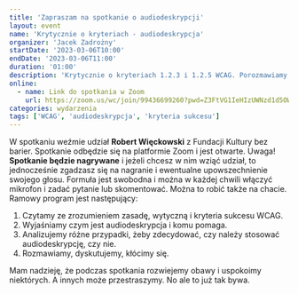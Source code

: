 ```yaml
---
title: 'Zapraszam na spotkanie o audiodeskrypcji'
layout: event
name: 'Krytycznie o kryteriach - audiodeskrypcja'
organizer: 'Jacek Zadrożny'
startDate: '2023-03-06T10:00'
endDate: '2023-03-06T11:00'
duration: '01:00'
description: 'Krytycznie o kryteriach 1.2.3 i 1.2.5 WCAG. Porozmawiamy o tym, jak rozumieć i stosować zasady dostępności dotyczące audiodeskrypcji. Kiedy jest potrzebna, a kiedy można odpuścić.'
online:
  - name: Link do spotkania w Zoom
    url: https://zoom.us/wc/join/99436699260?pwd=Z3FtVG1IeHIzUWNzd1d5OWNTZ0Uydz09
categories: wydarzenia
tags: ['WCAG', 'audiodeskrypcja', 'kryteria sukcesu']
---
```


W spotkaniu weźmie udział **Robert Więckowski** z Fundacji Kultury bez barier. Spotkanie odbędzie się na platformie Zoom i jest otwarte. Uwaga! **Spotkanie będzie nagrywane** i jeżeli chcesz w nim wziąć udział, to jednocześnie zgadzasz się na nagranie i ewentualne upowszechnienie swojego głosu. Formuła jest swobodna i można w każdej chwili włączyć mikrofon i zadać pytanie lub skomentować. Można to robić także na chacie. Ramowy program jest następujący:

1. Czytamy ze zrozumieniem zasadę, wytyczną i kryteria sukcesu WCAG.
2. Wyjaśniamy czym jest audiodeskrypcja i komu pomaga.
3. Analizujemy różne przypadki, żeby zdecydować, czy należy stosować audiodeskrypcję, czy nie.
4. Rozmawiamy, dyskutujemy, kłócimy się.

Mam nadzieję, że podczas spotkania rozwiejemy obawy i uspokoimy niektórych. A innych może przestraszymy. No ale to już tak bywa.